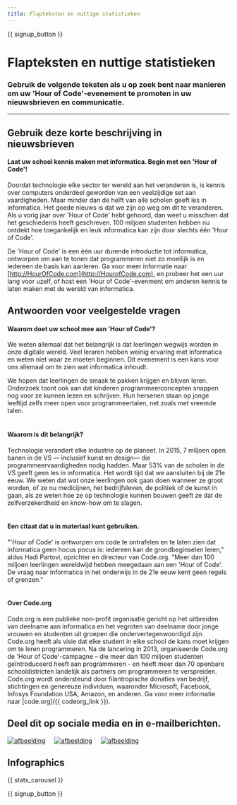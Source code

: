 ```yaml
---
title: Flapteksten en nuttige statistieken
---
```


<a id="blurb"></a>

{{ signup_button }}

# Flapteksten en nuttige statistieken

### Gebruik de volgende teksten als u op zoek bent naar manieren om uw 'Hour of Code'-evenement te promoten in uw nieuwsbrieven en communicatie.

* * *

## Gebruik deze korte beschrijving in nieuwsbrieven

#### Laat uw school kennis maken met informatica. Begin met een 'Hour of Code'!

Doordat technologie elke sector ter wereld aan het veranderen is, is kennis over computers onderdeel geworden van een veelzijdige set aan vaardigheden. Maar minder dan de helft van alle scholen geeft les in informatica. Het goede nieuws is dat we zijn op weg om dit te veranderen. Als u vorig jaar over 'Hour of Code' hebt gehoord, dan weet u misschien dat het geschiedenis heeft geschreven. 100 miljoen studenten hebben nu ontdekt hoe toegankelijk en leuk informatica kan zijn door slechts één 'Hour of Code'.

De 'Hour of Code' is een één uur durende introductie tot informatica, ontworpen om aan te tonen dat programmeren niet zo moeilijk is en iedereen de basis kan aanleren. Ga voor meer informatie naar [http://HourOfCode.com](http://HourofCode.com), en probeer het een uur lang voor uzelf, of host een 'Hour of Code'-evenment om anderen kennis te laten maken met de wereld van informatica.

## Antwoorden voor veelgestelde vragen

#### Waarom doet uw school mee aan 'Hour of Code'?

We weten allemaal dat het belangrijk is dat leerlingen wegwijs worden in onze digitale wereld. Veel leraren hebben weinig ervaring met informatica en weten niet waar ze moeten beginnen. Dit evenement is een kans voor ons allemaal om te zien wat informatica inhoudt.

We hopen dat leerlingen de smaak te pakken krijgen en blijven leren. Onderzoek toont ook aan dat kinderen programmeerconcepten snappen nog voor ze kunnen lezen en schrijven. Hun hersenen staan op jonge leeftijd zelfs meer open voor programmeertalen, net zoals met vreemde talen. <br /> <br />

#### Waarom is dit belangrijk?

Technologie verandert elke industrie op de planeet. In 2015, 7 miljoen open banen in de VS — inclusief kunst en design— die programmeervaardigheden nodig hadden. Maar 53% van de scholen in de VS geeft geen les in informatica. Het wordt tijd dat we aansluiten bij de 21e eeuw. We weten dat wat onze leerlingen ook gaan doen wanneer ze groot worden, of ze nu medicijnen, het bedrijfsleven, de politiek of de kunst in gaan, als ze weten hoe ze op technologie kunnen bouwen geeft ze dat de zelfverzekerdheid en know-how om te slagen. <br /> <br />

#### Een citaat dat u in materiaal kunt gebruiken.

"'Hour of Code' is ontworpen om code te ontrafelen en te laten zien dat informatica geen hocus pocus is: iedereen kan de grondbeginselen leren," aldus Hadi Partovi, oprichter en directeur van Code.org. "Meer dan 100 miljoen leerlingen wereldwijd hebben meegedaan aan een 'Hour of Code'. De vraag naar informatica in het onderwijs in de 21e eeuw kent geen regels of grenzen." <br /> <br />

#### Over Code.org

Code.org is een publieke non-profit organisatie gericht op het uitbreiden van deelname aan informatica en het vegroten van deelname door jonge vrouwen en studenten uit groepen die ondervertegenwoordigd zijn. Code.org heeft als visie dat elke student in elke school de kans moet krijgen om te leren programmeren. Na de lancering in 2013, organiseerde Code.org de 'Hour of Code'-campagne – die meer dan 100 miljoen studenten geïntroduceerd heeft aan programmeren - en heeft meer dan 70 openbare schooldistricten landelijk als partners om programmeren te verspreiden. Code.org wordt ondersteund door filantropische donaties van bedrijf, stichtingen en genereuze individuen, waaronder Microsoft, Facebook, Infosys Foundation USA, Amazon, en anderen. Ga voor meer informatie naar [code.org]({{ codeorg_link }}).

## Deel dit op sociale media en in e-mailberichten.

[![afbeelding](/images/social-media/fit-250/social-1.png)](/images/social-media/social-1.png)&nbsp;&nbsp;&nbsp;&nbsp; [![afbeelding](/images/social-media/fit-250/social-2.png)](/images/social-media/social-2.png)&nbsp;&nbsp;&nbsp;&nbsp; [![afbeelding](/images/social-media/fit-250/social-3.png)](/images/social-media/social-3.png)&nbsp;&nbsp;&nbsp;&nbsp;

<a id="infographics"></a>

## Infographics

{{ stats_carousel }}

{{ signup_button }}